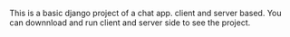 This is a basic django project of a chat app. client and server based.
You can downnload and run client and server side to see the project.
